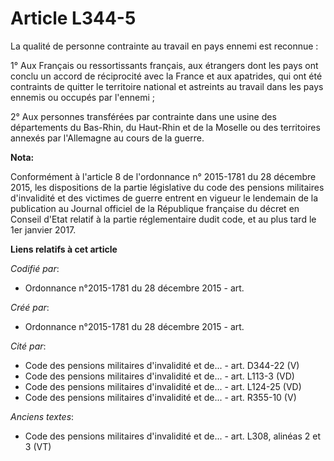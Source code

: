 # Article L344-5

La qualité de personne contrainte au travail en pays ennemi est reconnue :

1° Aux Français ou ressortissants français, aux étrangers dont les pays ont conclu un accord de réciprocité avec la France et
aux apatrides, qui ont été contraints de quitter le territoire national et astreints au travail dans les pays ennemis ou
occupés par l'ennemi ;

2° Aux personnes transférées par contrainte dans une usine des départements du Bas-Rhin, du Haut-Rhin et de la Moselle ou des
territoires annexés par l'Allemagne au cours de la guerre.

**Nota:**

Conformément à l'article 8 de l'ordonnance n° 2015-1781 du 28 décembre 2015, les dispositions de la partie législative du
code des pensions militaires d'invalidité et des victimes de guerre entrent en vigueur le lendemain de la publication au
Journal officiel de la République française du décret en Conseil d'Etat relatif à la partie réglementaire dudit code, et au
plus tard le 1er janvier 2017.

**Liens relatifs à cet article**

_Codifié par_:

  - Ordonnance n°2015-1781 du 28 décembre 2015 - art.

_Créé par_:

  - Ordonnance n°2015-1781 du 28 décembre 2015 - art.

_Cité par_:

  - Code des pensions militaires d'invalidité et de... - art. D344-22 (V)
  - Code des pensions militaires d'invalidité et de... - art. L113-3 (VD)
  - Code des pensions militaires d'invalidité et de... - art. L124-25 (VD)
  - Code des pensions militaires d'invalidité et de... - art. R355-10 (V)

_Anciens textes_:

  - Code des pensions militaires d'invalidité et de... - art. L308, alinéas 2 et 3 (VT)
